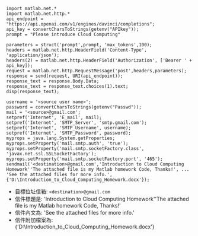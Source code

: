 ```matlab=
import matlab.net.*
import matlab.net.http.*
api_endpoint = "https://api.openai.com/v1/engines/davinci/completions";
api_key = convertCharsToStrings(getenv("APIkey"));
prompt = "Please introduce Cloud Computing"

parameters = struct('prompt',prompt, 'max_tokens',100);
headers = matlab.net.http.HeaderField('Content-Type', 'application/json');
headers(2) = matlab.net.http.HeaderField('Authorization', ['Bearer ' + api_key]);
request = matlab.net.http.RequestMessage('post',headers,parameters);
response = send(request, URI(api_endpoint));
response_text = response.Body.Data;
response_text = response_text.choices(1).text;
disp(response_text);

username = '<source user name>';
password = convertCharsToStrings(getenv("Passwd"));
mail = '<source>@gmail.com';
setpref('Internet', 'E_mail', mail);
setpref('Internet', 'SMTP_Server', 'smtp.gmail.com');
setpref('Internet', 'SMTP_Username', username);
setpref('Internet', 'SMTP_Password', password);
myprops = java.lang.System.getProperties;
myprops.setProperty('mail.smtp.auth', 'true');
myprops.setProperty('mail.smtp.socketFactory.class', 'javax.net.ssl.SSLSocketFactory');
myprops.setProperty('mail.smtp.socketFactory.port', '465');
sendmail('<destination>@gmail.com','Introduction to Cloud Computing Homework''The attached file is my Matlab homework Code, Thanks!', ...
'See the attached files for more info.',{'D:\Introduction_to_Cloud_Computing_Homework.docx'});

```

- 目標位址信箱: `<destination>@gmail.com`
- 信件標題是: 'Introduction to Cloud Computing Homework''The attached file is my Matlab homework Code, Thanks!'
- 信件內文為: 'See the attached files for more info.'
- 信件附加檔案為: {'D:\Introduction_to_Cloud_Computing_Homework.docx'}
